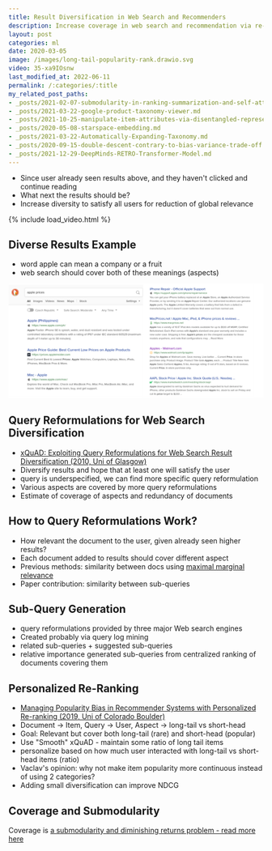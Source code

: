 ```yaml
---
title: Result Diversification in Web Search and Recommenders
description: Increase coverage in web search and recommendation via re-ranking diversification factor
layout: post
categories: ml
date: 2020-03-05
image: /images/long-tail-popularity-rank.drawio.svg
video: 35-xa9IOsnw
last_modified_at: 2022-06-11
permalink: /:categories/:title
my_related_post_paths:
- _posts/2021-02-07-submodularity-in-ranking-summarization-and-self-attention.md
- _posts/2021-03-22-google-product-taxonomy-viewer.md
- _posts/2021-10-25-manipulate-item-attributes-via-disentangled-representation.md
- _posts/2020-05-08-starspace-embedding.md
- _posts/2021-03-22-Automatically-Expanding-Taxonomy.md
- _posts/2020-09-15-double-descent-contrary-to-bias-variance-trade-off.md
- _posts/2021-12-29-DeepMinds-RETRO-Transformer-Model.md
---
```




- Since user already seen results above, and they haven't clicked and continue reading
- What next the results should be?
- Increase diversity to satisfy all users for reduction of global relevance

{% include load_video.html %}


## Diverse Results Example
- word apple can mean a company or a fruit
- web search should cover both of these meanings (aspects)

![diverse web results for word apple - a company and a fruit](/images/diverse-web-search-results-apple.png)


## Query Reformulations for Web Search Diversification
- [xQuAD: Exploiting Query Reformulations for Web Search Result Diversification (2010, Uni of Glasgow)](https://www.ra.ethz.ch/cdstore/www2010/www/p881.pdf)
- Diversify results and hope that at least one will satisfy the user
- query is underspecified, we can find more specific query reformulation
- Various aspects are covered by more query reformulations
- Estimate of coverage of aspects and redundancy of documents


## How to Query Reformulations Work?
- How relevant the document to the user, given already seen higher results?
- Each document added to results should cover different aspect
- Previous methods: similarity between docs using [maximal marginal relevance](/ml/submodularity-in-ranking-summarization-and-self-attention)
- Paper contribution: similarity between sub-queries


## Sub-Query Generation
- query reformulations provided by three major Web search engines
- Created probably via query log mining 
- related sub-queries + suggested sub-queries
- relative importance generated sub-queries from centralized ranking of documents covering them


## Personalized Re-Ranking
- [Managing Popularity Bias in Recommender Systems with Personalized Re-ranking (2019, Uni of Colorado Boulder)](https://arxiv.org/pdf/1901.07555.pdf)
- Document → Item, Query → User, Aspect → long-tail vs short-head
- Goal: Relevant but cover both long-tail (rare) and short-head (popular)
- Use "Smooth" xQuAD - maintain some ratio of long tail items
- personalize based on how much user interacted with long-tail vs short-head items (ratio)
- Vaclav's opinion: why not make item popularity more continuous instead of using 2 categories?
- Adding small diversification can improve NDCG


## Coverage and Submodularity
Coverage is [a submodularity and diminishing returns problem - read more here](/ml/submodularity-in-ranking-summarization-and-self-attention)
